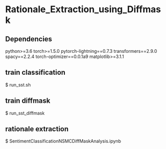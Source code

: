 # Rationale_Extraction_using_Diffmask

## Dependencies

  python>=3.6
  torch>=1.5.0
  pytorch-lightning==0.7.3
  transformers==2.9.0
  spacy==2.2.4
  torch-optimizer==0.0.1a9
  matplotlib>=3.1.1

## train classification

$ run_sst.sh

## train diffmask

$ run_sst_diffmask

## rationale extraction

$ SentimentClassificationNSMCDiffMaskAnalysis.ipynb
